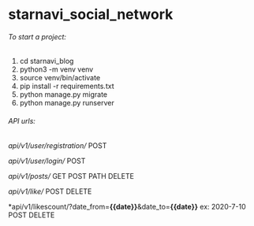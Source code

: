 # starnavi_social_network

###### To start a project:
1. cd starnavi_blog
2. python3 -m venv venv
3. source venv/bin/activate
4. pip install -r requirements.txt
5. python manage.py migrate
6. python manage.py runserver


###### API urls:
*api/v1/user/registration/*
POST

*api/v1/user/login/*
POST

*api/v1/posts/*
GET
POST
PATH
DELETE

*api/v1/like/*
POST
DELETE

*api/v1/likescount/?date_from=**{{date}}**&date_to=**{{date}}** ex: 2020-7-10
POST
DELETE


